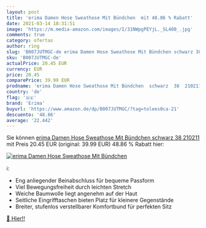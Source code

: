 ```yaml
---
layout: post
title: 'erima Damen Hose Sweathose Mit Bündchen  mit 48.86 % Rabatt'
date: 2021-03-14 18:31:51
image: 'https://m.media-amazon.com/images/I/31NWpgPEYjL._SL400_.jpg'
comments: true
category: ofertas
author: ring
slug: 'B007JUTMGC-de erima Damen Hose Sweathose Mit Bündchen schwarz 38 210211'
sku: 'B007JUTMGC-de'
actualPrice: 20.45 EUR
currency: EUR
price: 20.45
comparePrice: 39.99 EUR
prodname: 'erima Damen Hose Sweathose Mit Bündchen  schwarz  38  210211'
country: 'de'
flag: '🇩🇪'
brand: 'Erima'
buyurl: 'https://www.amazon.de/dp/B007JUTMGC/?tag=tolees0ca-21'
descuento: '48.86'
average: '22.442'
---
```


Sie können [erima Damen Hose Sweathose Mit Bündchen  schwarz  38  210211](https://www.amazon.de/dp/B007JUTMGC/?tag=tolees0ca-21) mit Preis 20.45 EUR (original: 39.99 EUR) 48.86 % Rabatt hier:

[![erima Damen Hose Sweathose Mit Bündchen ](https://m.media-amazon.com/images/I/31NWpgPEYjL._SL400_.jpg)](https://www.amazon.de/dp/B007JUTMGC/?tag=tolees0ca-21)

ℹ️:

- Eng anliegender Beinabschluss für bequeme Passform
- Viel Bewegungsfreiheit durch leichten Stretch
- Weiche Baumwolle liegt angenehm auf der Haut
- Seitliche Eingrifftaschen bieten Platz für kleinere Gegenstände
- Breiter, stufenlos verstellbarer Komfortbund für perfekten Sitz

[🛒 Hier!!](https://www.amazon.de/dp/B007JUTMGC/?tag=tolees0ca-21)

